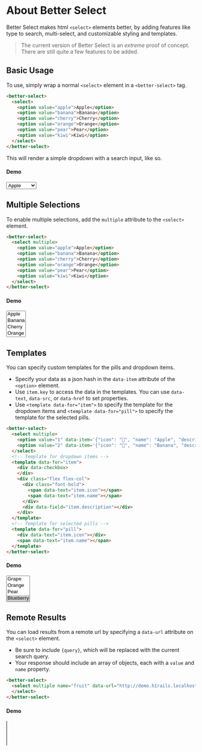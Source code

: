 # About Better Select

Better Select makes html `<select>` elements better, by adding features like type to search, multi-select, and customizable styling and templates.

> The current version of Better Select is an *extreme* proof of concept. There are still quite a few features to be added.


## Basic Usage

To use, simply wrap a normal `<select>` element in a `<better-select>` tag.

```html 
<better-select>
  <select>
    <option value="apple">Apple</option>
    <option value="banana">Banana</option>
    <option value="cherry">Cherry</option>
    <option value="orange">Orange</option>
    <option value="pear">Pear</option>
    <option value="kiwi">Kiwi</option>
  </select>
</better-select>
```

This will render a simple dropdown with a search input, like so.

#### Demo

<!-- @include: filename{start-end} -->

<better-select>
  <select name="fruit">
    <option value="apple">Apple</option>
    <option value="banana">Banana</option>
    <option value="cherry">Cherry</option>
    <option value="orange">Orange</option>
    <option value="pear">Pear</option>
    <option value="kiwi">Kiwi</option>
    <option value="mango">Mango</option>
    <option value="apple2">Apple 2</option>
    <option value="banana2">Banana 2</option>
    <option value="cherry2">Cherry 2</option>
    <option value="orange2">Orange 2</option>
    <option value="pear2">Pear 2</option>
    <option value="kiwi2">Kiwi 2</option>
    <option value="mango2">Mango 2</option>
    <option value="apple3">Apple 3</option>
    <option value="banana3">Banana 3</option>
    <option value="cherry3">Cherry 3</option>
    <option value="orange3">Orange 3</option>
    <option value="pear3">Pear 3</option>
    <option value="kiwi3">Kiwi 3</option> 
    <option value="mango3">Mango 3</option>
    <option value="apple4">Apple 4</option>
    <option value="banana4">Banana 4</option>
    <option value="cherry4">Cherry 4</option>
    <option value="orange4">Orange 4</option>
    <option value="pear4">Pear 4</option>
    <option value="kiwi4">Kiwi 4</option>
    <option value="mango4">Mango 4</option>
    <option value="apple5">Apple 5</option>
    <option value="banana5">Banana 5</option>
    <option value="cherry5">Cherry 5</option>
    <option value="orange5">Orange 5</option>
    <option value="pear5">Pear 5</option>
    <option value="kiwi5">Kiwi 5</option> 
    <option value="mango5">Mango 5</option>
    <option value="apple6">Apple 6</option>
    <option value="banana6">Banana 6</option>
    <option value="cherry6">Cherry 6</option>
    <option value="orange6">Orange 6</option>
    <option value="pear6">Pear 6</option>
    <option value="kiwi6">Kiwi 6</option> 
    <option value="mango6">Mango 6</option> 
  </select>
</better-select>

<br/>

## Multiple Selections

To enable multiple selections, add the `multiple` attribute to the `<select>` element.

```html
<better-select>
  <select multiple>
    <option value="apple">Apple</option>
    <option value="banana">Banana</option>
    <option value="cherry">Cherry</option>
    <option value="orange">Orange</option>
    <option value="pear">Pear</option>
    <option value="kiwi">Kiwi</option>
  </select>
</better-select>
```

#### Demo

<better-select>
  <select multiple name="fruit">
    <option value="apple">Apple</option>
    <option value="banana">Banana</option>
    <option value="cherry">Cherry</option>
    <option value="orange">Orange</option>
    <option value="pear">Pear</option>
    <option value="kiwi">Kiwi</option>
  </select>
</better-select>

## Templates 

You can specify custom templates for the pills and dropdown items.

- Specify your data as a json hash in the `data-item` attribute of the `<option>` element.
- Use `item.key` to access the data in the templates. You can use `data-text`, `data-src`, or `data-href` to set properties.
- Use `<template data-for="item">` to specify the template for the dropdown items and `<template data-for="pill">` to specify the template for the selected pills.

```html
<better-select>
  <select multiple>
    <option value="1" data-item='{"icon": "🍎", "name": "Apple", "description": "Fresh red apple", "color": "#ffebee"}'>Apple</option>
    <option value="2" data-item='{"icon": "🍌", "name": "Banana", "description": "Ripe yellow banana", "color": "#fff3e0"}'>Banana</option>
  </select>
  <!-- Template for dropdown items -->
  <template data-for="item">
    <div data-checkbox>
    </div>
    <div class="flex flex-col">
      <div class="font-bold">
        <span data-text="item.icon"></span>
        <span data-text="item.name"></span>
      </div>
      <div data-field="item.description"></div>
    </div>
  </template>
  <!-- Template for selected pills -->
  <template data-for="pill">
    <div data-text="item.icon"></div>
    <span data-text="item.name"></span>
  </template>
</better-select>
```


#### Demo

<div v-pre>
  <better-select>
    <select multiple name="fruit" >
      <option value="1" data-item='{"icon": "🍎", "name": "Apple", "description": "Fresh red apple", "color": "#ffebee"}'>Apple</option>
      <option value="2" data-item='{"icon": "🍌", "name": "Banana", "description": "Ripe yellow banana", "color": "#fff3e0"}'>Banana</option>
      <option value="3" data-item='{"icon": "🍒", "name": "Cherry", "description": "Sweet dark cherries", "color": "#fce4ec"}'>Cherry</option>
      <option value="4" data-item='{"icon": "🍇", "name": "Grape", "description": "Purple wine grapes", "color": "#f3e5f5"}'>Grape</option>
      <option value="5" data-item='{"icon": "🍊", "name": "Orange", "description": "Juicy citrus", "color": "#fff3e0"}'>Orange</option>
      <option value="6" data-item='{"icon": "🍐", "name": "Pear", "description": "Sweet and juicy", "color": "#f1f8e9"}'>Pear</option>
      <option selected value="7" data-item='{"icon": "🫐", "name": "Blueberry", "description": "Wild blueberries", "color": "#e8eaf6"}'>Blueberry</option>
      <option value="8" data-item='{"icon": "🥝", "name": "Kiwi", "description": "Fresh and tangy", "color": "#f9fbe7"}'>Kiwi</option>
    </select>
    <!-- Template for dropdown items -->
    <template data-for="item">
      <div data-checkbox></div>
      <div class="flex flex-col">
        <div class="font-bold">
          <span class="pr-1" data-text="item.icon"></span>
          <span data-text="item.name"></span>
        </div>
        <div class="text-sm text-gray-400" data-text="item.description"></div>
      </div>
    </template>
    <!-- Template for selected pills -->
    <template data-for="pill">
      <div data-text="item.icon"></div>
      <span data-text="item.name"></span>
    </template>
  </better-select>
</div>


## Remote Results 

You can load results from a remote url by specifying a `data-url` attribute on the `<select>` element.

- Be sure to include `{query}`, which will be replaced with the current search query.
- Your response should include an array of objects, each with a `value` and `name` property.

```html
<better-select>
  <select multiple name="fruit" data-url="http://demo.h1rails.localhost/search?query={query}">
  </select>
</better-select>
```

#### Demo

<div v-pre>
  <better-select>
    <select multiple name="fruit" data-url="http://demo.h1rails.localhost/search?query={query}">
    </select>
  </better-select>
</div>


<br/>
<br/>
<br/>
<br/>
<br/>
<br/>
<br/>
<br/>
<br/>
<br/>
<br/>
<br/>
<br/>
<br/>

<script v-pre>

</script>


<style>

</style>